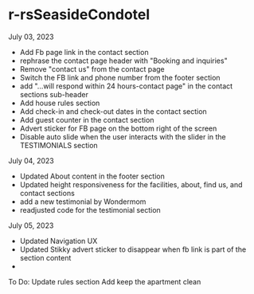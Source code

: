 # r-rsSeasideCondotel

July 03, 2023
- Add Fb page link in the contact section
- rephrase the contact page header with "Booking and inquiries"
- Remove "contact us" from the contact page
- Switch the FB link and phone number from the footer section
- add "...will respond within 24 hours-contact page" in the contact sections sub-header
- Add house rules section
- Add check-in and check-out dates in the contact section
- Add guest counter in the contact section
- Advert sticker for FB page on the bottom right of the screen
- Disable auto slide when the user interacts with the slider in the TESTIMONIALS section

July 04, 2023
- Updated About content in the footer section
- Updated height responsiveness for the facilities, about, find us, and contact sections
- add a new testimonial by Wondermom
- readjusted code for the testimonial section

July 05, 2023
- Updated Navigation UX
- Updated Stikky advert sticker to disappear when fb link is part of the section content
- 

To Do:
Update rules section
Add keep the apartment clean
